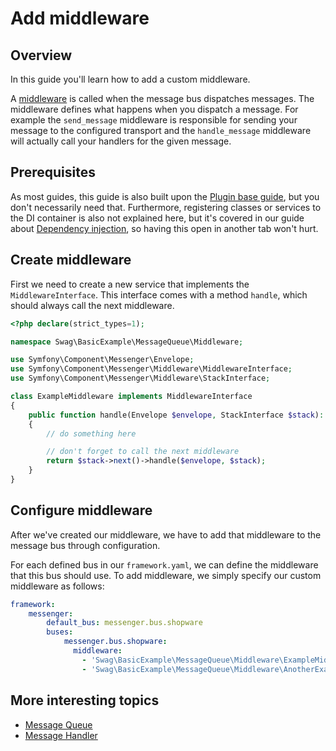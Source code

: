 # Add middleware

## Overview

In this guide you'll learn how to add a custom middleware.

A [middleware](https://symfony.com/doc/current/messenger.html#middleware) is called when the message bus dispatches messages. The middleware defines what happens when you dispatch a message. For example the `send_message` middleware is responsible for sending your message to the configured transport and the `handle_message` middleware will actually call your handlers for the given message.

## Prerequisites

As most guides, this guide is also built upon the [Plugin base guide](../../plugin-base-guide.md), but you don't necessarily need that. Furthermore, registering classes or services to the DI container is also not explained here, but it's covered in our guide about [Dependency injection](../../plugin-fundamentals/dependency-injection.md), so having this open in another tab won't hurt.

## Create middleware

First we need to create a new service that implements the `MiddlewareInterface`. This interface comes with a method `handle`, which should always call the next middleware.

<CodeBlock title="<plugin root>/src/MessageQueue/Middleware/ExampleMiddleware.php">

```php
<?php declare(strict_types=1);

namespace Swag\BasicExample\MessageQueue\Middleware;

use Symfony\Component\Messenger\Envelope;
use Symfony\Component\Messenger\Middleware\MiddlewareInterface;
use Symfony\Component\Messenger\Middleware\StackInterface;

class ExampleMiddleware implements MiddlewareInterface
{
    public function handle(Envelope $envelope, StackInterface $stack): Envelope
    {
        // do something here

        // don't forget to call the next middleware
        return $stack->next()->handle($envelope, $stack);
    }
}
```

</CodeBlock>

## Configure middleware

After we've created our middleware, we have to add that middleware to the message bus through configuration.

For each defined bus in our `framework.yaml`, we can define the middleware that this bus should use. To add middleware, we simply specify our custom middleware as follows:

<CodeBlock title="<platform root>/src/Core/Framework/Resources/config/packages/framework.yaml">

```yaml
framework:
    messenger:
        default_bus: messenger.bus.shopware
        buses:
            messenger.bus.shopware:
              middleware:
                - 'Swag\BasicExample\MessageQueue\Middleware\ExampleMiddleware'
                - 'Swag\BasicExample\MessageQueue\Middleware\AnotherExampleMiddleware'
```

</CodeBlock>

## More interesting topics

* [Message Queue](add-message-to-queue.md)
* [Message Handler](add-message-handler.md)
